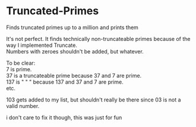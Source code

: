 Truncated-Primes
================

Finds truncated primes up to a million and prints them

It's not perfect. It finds technically non-truncateable primes because of the way I implemented Truncate.  
Numbers with zeroes shouldn't be added, but whatever.

To be clear:  
7 is prime.  
37 is a truncateable prime because 37 and 7 are prime.  
137 is    "     "     "    because 137 and 37 and 7 are prime.  
etc.

103 gets added to my list, but shouldn't really be there since 03 is not a valid number.

i don't care to fix it though, this was just for fun
